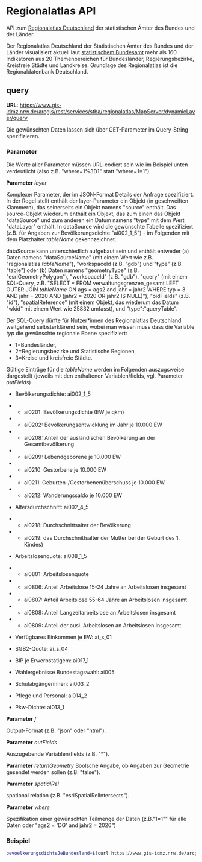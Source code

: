 # Regionalatlas API

API zum [Regionalatlas Deutschland](https://regionalatlas.statistikportal.de/#) der statistischen Ämter des Bundes und der Länder. 

Der Regionalatlas Deutschland der Statistischen Ämter des Bundes und der Länder visualisiert aktuell laut [statistischem Bundesamt](https://www.destatis.de/DE/Service/Statistik-Visualisiert/_inhalt.html) mehr als 160 Indikatoren aus 20 Themenbereichen für Bundesländer, Regierungsbezirke, Kreisfreie Städte und Landkreise. Grundlage des Regionalatlas ist die Regionaldatenbank Deutschland.

## query

**URL:** https://www.gis-idmz.nrw.de/arcgis/rest/services/stba/regionalatlas/MapServer/dynamicLayer/query

Die gewünschten Daten lassen sich über GET-Parameter im Query-String spezifizieren.


### Parameter

Die Werte aller Parameter müssen URL-codiert sein wie im Beispiel unten verdeutlicht (also z.B. "where=1%3D1" statt "where=1=1").


**Parameter** *layer* 

Komplexer Parameter, der im JSON-Format Details der Anfrage spezifiziert.
In der Regel stellt enthält der layer-Parameter ein Objekt (in geschweiften Klammern), das seinerseits ein Objekt namens "source" enthält. Das source-Objekt wiederum enthält ein Objekt, das zum einen das Objekt "dataSource" und zum anderen ein Datum namens "type" mit dem Wert "dataLayer" enthält. In dataSource wird die gewünschte Tabelle spezifiziert (z.B. für Angaben zur Bevölkerungsdichte "ai002_1_5") - im Folgenden mit dem Platzhalter *tableName* gekennzeichnet.

dataSource kann unterschiedlich aufgebaut sein und enthält entweder (a) Daten namens "dataSourceName" (mit einem Wert wie z.B. "regionalatlas.*tableName*"), "workspaceId (z.B.  "gdb") und "type" (z.B. "table") oder (b) Daten namens "geometryType" (z.B. "esriGeometryPolygon"), "workspaceId" (z.B. "gdb"), "query" (mit einem SQL-Query, z.B. "SELECT * FROM verwaltungsgrenzen_gesamt LEFT OUTER JOIN *tableName* ON ags = ags2 and jahr = jahr2 WHERE typ = 3 AND jahr = 2020 AND (jahr2 = 2020 OR jahr2 IS NULL)"), "oidFields" (z.B. "id"), "spatialReference" (mit einem Objekt, das wiederum das Datum "wkid" mit einem Wert wie 25832 umfasst), und "type":"queryTable".

Der SQL-Query dürfte für Nutzer*innen des Regionalatlas Deutschland weitgehend selbsterklärend sein, wobei man wissen muss dass die Variable *typ* die gewünschte regionale Ebene spezifiziert: 
- 1=Bundesländer, 
- 2=Regierungsbezirke und Statistische Regionen, 
- 3=Kreise und kreisfreie Städte.

Gültige Einträge für die *tableName* werden im Folgenden auszugsweise dargestellt (jeweils mit den enthaltenen Variablen/fields, vgl. Parameter *outFields*)

- Bevölkerungsdichte: ai002_1_5
- - ai0201: Bevölkerungsdichte (EW je qkm)
- - ai0202: Bevölkerungsentwicklung im Jahr je 10.000 EW
- - ai0208: Anteil der ausländischen Bevölkerung an der Gesamtbevölkerung
- - ai0209: Lebendgeborene je 10.000 EW
- - ai0210: Gestorbene je 10.000 EW
- - ai0211: Geburten-/Gestorbenenüberschuss je 10.000 EW
- - ai0212: Wanderungssaldo je 10.000 EW

- Altersdurchschnitt: ai002_4_5 
- - ai0218: Durchschnittsalter der Bevölkerung 
- - ai0219: das Durchschnittsalter der Mutter bei der Geburt des 1. Kindes)

- Arbeitslosenquote: ai008_1_5 
- - ai0801: Arbeitslosenquote
- - ai0806: Anteil Arbeitslose 15-24 Jahre an Arbeitslosen insgesamt
- - ai0807: Anteil Arbeitslose 55-64 Jahre an Arbeitslosen insgesamt
- - ai0808: Anteil Langzeitarbeitslose an Arbeitslosen insgesamt
- - ai0809: Anteil der ausl. Arbeitslosen an Arbeitslosen insgesamt 

- Verfügbares Einkommen je EW: ai_s_01
- SGB2-Quote: ai_s_04
- BIP je Erwerbstätigem: ai017_1
- Wahlergebnisse Bundestagswahl: ai005
- Schulabgängerinnen: ai003_2
- Pflege und Personal: ai014_2
- Pkw-Dichte: ai013_1


**Parameter** *f*

Output-Format (z.B. "json" oder "html").


**Parameter** *outFields*

Auszugebende Variablen/fields (z.B. "*").


**Parameter** *returnGeometry*
Boolsche Angabe, ob Angaben zur Geometrie gesendet werden sollen (z.B. "false").


**Parameter** *spatialRel*

spational relation (z.B. "esriSpatialRelIntersects").


**Parameter** *where*

Spezifikation einer gewünschten Teilmenge der Daten (z.B."1=1"" für alle Daten oder "ags2 = 'DG' and jahr2 =  2020")


### Beispiel

```bash
bevoelkerungsdichteJeBundesland=$(curl https://www.gis-idmz.nrw.de/arcgis/rest/services/stba/regionalatlas/MapServer/dynamicLayer/query?layer=%7B%22source%22%3A%7B%22dataSource%22%3A%7B%22geometryType%22%3A%22esriGeometryPolygon%22%2C%22workspaceId%22%3A%22gdb%22%2C%22query%22%3A%22SELECT%20*%20FROM%20verwaltungsgrenzen_gesamt%20LEFT%20OUTER%20JOIN%20ai002_1_5%20ON%20ags%20%3D%20ags2%20and%20jahr%20%3D%20jahr2%20WHERE%20typ%20%3D%201%20AND%20jahr%20%3D%202020%20AND%20(jahr2%20%3D%202020%20OR%20jahr2%20IS%20NULL)%22%2C%22oidFields%22%3A%22id%22%2C%22spatialReference%22%3A%7B%22wkid%22%3A25832%7D%2C%22type%22%3A%22queryTable%22%7D%2C%22type%22%3A%22dataLayer%22%7D%7D&f=json&outFields=*&returnGeometry=false&spatialRel=esriSpatialRelIntersects&where=1%3D1)
```
